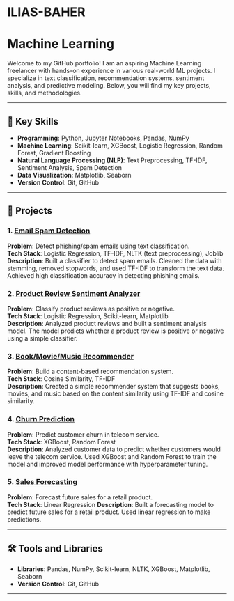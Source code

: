 # ILIAS-BAHER
# Machine Learning 

Welcome to my GitHub portfolio! I am an aspiring Machine Learning freelancer with hands-on experience in various real-world ML projects. I specialize in text classification, recommendation systems, sentiment analysis, and predictive modeling. Below, you will find my key projects, skills, and methodologies.

---

## 🔑 Key Skills

- **Programming**: Python, Jupyter Notebooks, Pandas, NumPy
- **Machine Learning**: Scikit-learn, XGBoost, Logistic Regression, Random Forest, Gradient Boosting
- **Natural Language Processing (NLP)**: Text Preprocessing, TF-IDF, Sentiment Analysis, Spam Detection
- **Data Visualization**: Matplotlib, Seaborn
- **Version Control**: Git, GitHub

---

## 🚀 Projects

### 1. [**Email Spam Detection**](./email_spam_detection)
**Problem**: Detect phishing/spam emails using text classification.  
**Tech Stack**: Logistic Regression, TF-IDF, NLTK (text preprocessing), Joblib  
**Description**: Built a classifier to detect spam emails. Cleaned the data with stemming, removed stopwords, and used TF-IDF to transform the text data. Achieved high classification accuracy in detecting phishing emails.

### 2. [**Product Review Sentiment Analyzer**](./product_review_sentiment)
**Problem**: Classify product reviews as positive or negative.  
**Tech Stack**: Logistic Regression, Scikit-learn, Matplotlib  
**Description**: Analyzed product reviews and built a sentiment analysis model. The model predicts whether a product review is positive or negative using a simple classifier.

### 3. [**Book/Movie/Music Recommender**](./recommender_system)
**Problem**: Build a content-based recommendation system.  
**Tech Stack**: Cosine Similarity, TF-IDF  
**Description**: Created a simple recommender system that suggests books, movies, and music based on the content similarity using TF-IDF and cosine similarity.

### 4. [**Churn Prediction**](./churn_prediction)
**Problem**: Predict customer churn in telecom service.  
**Tech Stack**: XGBoost, Random Forest  
**Description**: Analyzed customer data to predict whether customers would leave the telecom service. Used XGBoost and Random Forest to train the model and improved model performance with hyperparameter tuning.

### 5. [**Sales Forecasting**](./sales_forecasting)
**Problem**: Forecast future sales for a retail product.  
**Tech Stack**:  Linear Regression
**Description**: Built a forecasting model to predict future sales for a retail product. Used linear regression to make predictions.

---

## 🛠 Tools and Libraries

- **Libraries**: Pandas, NumPy, Scikit-learn, NLTK, XGBoost, Matplotlib, Seaborn
- **Version Control**: Git, GitHub

---

